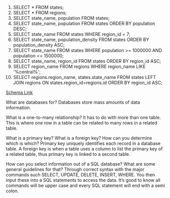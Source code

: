 1. SELECT * FROM states;
2. SELECT * FROM regions;
3. SELECT state_name, population FROM states;
4. SELECT state_name, population FROM states ORDER BY population DESC;
5. SELECT state_name FROM states WHERE region_id = 7;
6. SELECT state_name, population_density FROM states ORDER BY population_density ASC;
7. SELECT state_name FROM states WHERE population >= 1000000 AND population <= 1500000;
8. SELECT state_name, region_id FROM states ORDER BY region_id ASC;
9. SELECT region_name FROM regions WHERE region_name LIKE '%central%';
10. SELECT regions.region_name, states.state_name FROM states LEFT JOIN regions ON states.region_id=regions.id ORDER BY region_id ASC;

[Schema Link](/dbc-schema.png)

What are databases for?
Databases store mass amounts of data information.

What is a one-to-many relationship?
It has to do with more than one table. This is where one row in a table can be related to many rows in a related table.

What is a primary key? What is a foreign key? How can you determine which is which?
Primary key uniquely identifies each record in a database table. A foreign key is when a table uses a column to list the primary key of a related table, thus primary key is linked to a second table.

How can you select information out of a SQL database? What are some general guidelines for that?
Through correct syntax with the major commands such SELECT, UPDATE, DELETE, INSERT, WHERE. You then input these into a SQL statements to access the data. It’s good to know all commands will be upper case and every SQL statement will end with a semi colon.
